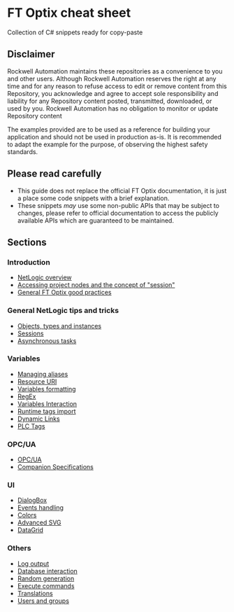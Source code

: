 # FT Optix cheat sheet

Collection of C# snippets ready for copy-paste

## Disclaimer

Rockwell Automation maintains these repositories as a convenience to you and other users. Although Rockwell Automation reserves the right at any time and for any reason to refuse access to edit or remove content from this Repository, you acknowledge and agree to accept sole responsibility and liability for any Repository content posted, transmitted, downloaded, or used by you. Rockwell Automation has no obligation to monitor or update Repository content

The examples provided are to be used as a reference for building your application and should not be used in production as-is. It is recommended to adapt the example for the purpose, of observing the highest safety standards.

## Please read carefully

- This guide does not replace the official FT Optix documentation, it is just a place some code snippets with a brief explanation.
- These snippets *may* use some non-public APIs that may be subject to changes, please refer to official documentation to access the publicly available APIs which are guaranteed to be maintained.

## Sections

### Introduction

- [NetLogic overview](./pages/netlogic-overview.md)
- [Accessing project nodes and the concept of "session"](./pages/accessing-project-nodes.md)
- [General FT Optix good practices](./pages/good-practices.md)

### General NetLogic tips and tricks

- [Objects, types and instances](./pages/creating-objects.md)
- [Sessions](./pages/sessions.md)
- [Asynchronous tasks](./pages/async-tasks.md)

### Variables

- [Managing aliases](./pages/managing-aliases.md)
- [Resource URI](./pages/resource-uri.md)
- [Variables formatting](./pages/variables-formatting.md)
- [RegEx](./pages/regex.md)
- [Variables Interaction](./pages/variables-interaction.md)
- [Runtime tags import](./pages/runtime-tags-import.md)
- [Dynamic Links](./pages/dynamic-links.md)
- [PLC Tags](./pages/plc-tags.md)

### OPC/UA

- [OPC/UA](./pages/opcua.md)
- [Companion Specifications](./pages/companion-specs.md)

### UI

- [DialogBox](./pages/dialog-boxes.md)
- [Events handling](./pages/events.md)
- [Colors](./pages/colors.md)
- [Advanced SVG](./pages/advanced-svg.md)
- [DataGrid](./pages/datagrids.md)

### Others

- [Log output](./pages/log-output.md)
- [Database interaction](./pages/database-interaction.md)
- [Random generation](./pages/random-generation.md)
- [Execute commands](./pages/execute-command.md)
- [Translations](./pages/translations.md)
- [Users and groups](./pages/users-groups.md)

